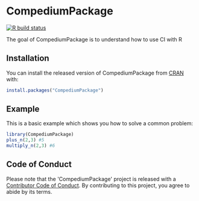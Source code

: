 
# CompediumPackage

<!-- badges: start -->
[![R build status](https://github.com/mayurgpt07/CompediumPackage/workflows/R-CMD-check/badge.svg)](https://github.com/mayurgpt07/CompediumPackage/actions)
<!-- badges: end -->

The goal of CompediumPackage is to understand how to use CI with R

## Installation

You can install the released version of CompediumPackage from [CRAN](https://CRAN.R-project.org) with:

``` r
install.packages("CompediumPackage")
```

## Example

This is a basic example which shows you how to solve a common problem:

``` r
library(CompediumPackage)
plus_n(2,3) #5
multiply_n(2,3) #6
```

## Code of Conduct
Please note that the 'CompediumPackage' project is released with a [Contributor Code of Conduct](https://github.com/mayurgpt07/CompediumPackage/blob/master/CODE_OF_CONDUCT.md). By contributing to this project, you agree to abide by its terms.
